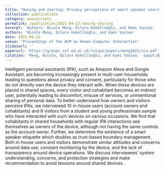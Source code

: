 ```yaml
---
title: "Owning and sharing: Privacy perceptions of smart speaker users"
collection: publications
category: manuscripts
permalink: /publication/2021-04-22-owning-sharing
excerpt: 'Authors: Nicole Meng, Dilara Keküllüoğlu, and Kami Vaniea'
authors: 'Nicole Meng, Dilara Keküllüoğlu, and Kami Vaniea'
date: 2021-04-22
venue: 'Proceedings of the ACM on Human-Computer Interaction'
slidesurl: ''
paperurl: 'https://groups.inf.ed.ac.uk/tulips/papers/meng2021cscw.pdf'
citation: 'Meng, Nicole, Dilara Keküllüoğlu, and Kami Vaniea.  &quot;Owning and sharing: Privacy perceptions of smart speaker users. &quot; <i>Proceedings of the ACM on Human-Computer Interaction</i> 5.CSCW1 (2021): 1-29.'
---
```


Intelligent personal assistants (IPA), such as Amazon Alexa and Google Assistant, are becoming increasingly present in multi-user households leading to questions about privacy and consent, particularly for those who do not directly own the device they interact with. When these devices are placed in shared spaces, every visitor and cohabitant becomes an indirect user, potentially leading to discomfort, misuse of services, or unintentional sharing of personal data. To better understand how owners and visitors perceive IPAs, we interviewed 10 in-house users (account owners and cohabitants) and 9 visitors from a student and young professionals sample who have interacted with such devices on various occasions. We find that cohabitants in shared households with regular IPA interactions see themselves as owners of the device, although not having the same controls as the account owner. Further, we determine the existence of a smart speaker etiquette which doubles as trust-based boundary management. Both in-house users and visitors demonstrate similar attitudes and concerns around data use, constant monitoring by the device, and the lack of transparency around device operations. We discuss interviewees’ system understanding, concerns, and protection strategies and make recommendation to avoid tensions around shared devices.
